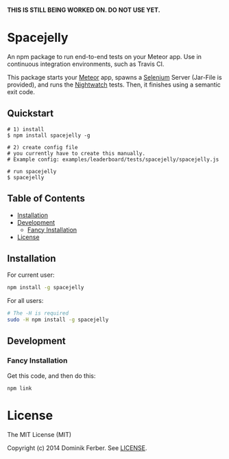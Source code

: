 **THIS IS STILL BEING WORKED ON. DO NOT USE YET.**

# Spacejelly

An npm package to run end-to-end tests on your Meteor app.
Use in continuous integration environments, such as Travis CI.

This package starts your [Meteor](https://github.com/meteor/meteor) app, spawns a [Selenium](https://code.google.com/p/selenium/) Server (Jar-File is provided), and runs the [Nightwatch](https://github.com/beatfactor/nightwatch/) tests. Then, it finishes using a semantic exit code.

## Quickstart
    
    # 1) install
    $ npm install spacejelly -g

    # 2) create config file
    # you currently have to create this manually.
    # Example config: examples/leaderboard/tests/spacejelly/spacejelly.js

    # run spacejelly
    $ spacejelly


## Table of Contents

- [Installation](#installation)
- [Development](#development)
   - [Fancy Installation](#fancy-installation)
- [License](#license)


## Installation

For current user:

```bash
npm install -g spacejelly
```

For all users:

```bash
# The -H is required
sudo -H npm install -g spacejelly
```








## Development


### Fancy Installation

Get this code, and then do this:

    npm link

# License
The MIT License (MIT)

Copyright (c) 2014 Dominik Ferber. See [LICENSE](/LICENSE).